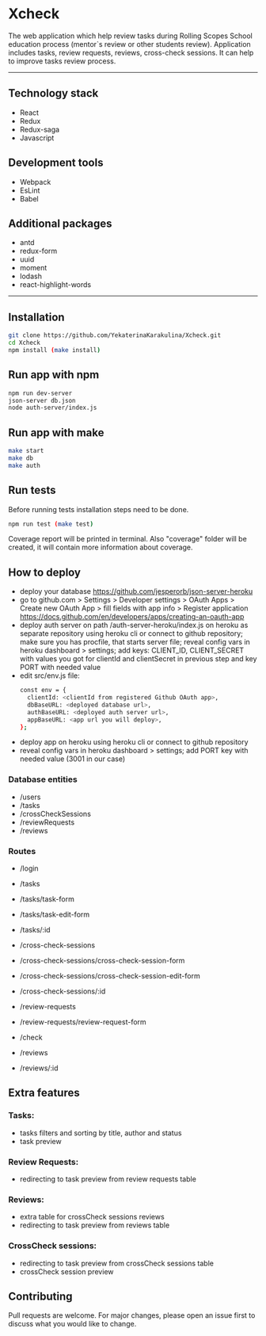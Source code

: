 # Xcheck
The web application which help review tasks during Rolling Scopes School education process (mentor`s review or other students review).
Application includes tasks, review requests, reviews, cross-check sessions.
It can help to improve tasks review process.

---

## Technology stack
 - React
 - Redux
 - Redux-saga
 - Javascript

## Development tools
 - Webpack
 - EsLint
 - Babel

## Additional packages
 - antd
 - redux-form
 - uuid
 - moment
 - lodash
 - react-highlight-words

---

## Installation
```bash
git clone https://github.com/YekaterinaKarakulina/Xcheck.git
cd Xcheck
npm install (make install)
```

## Run app with npm
```bash
npm run dev-server
json-server db.json
node auth-server/index.js 
```

## Run app with make
```bash
make start
make db
make auth
```
## Run tests
Before running tests installation steps need to be done.
```bash
npm run test (make test)
```
Coverage report will be printed in terminal. Also "coverage" folder will be created, it will contain more information about coverage. 

## How to deploy 
  - deploy your database https://github.com/jesperorb/json-server-heroku
  - go to github.com > Settings > Developer settings > OAuth Apps > Create new OAuth App > fill fields with app info > Register application https://docs.github.com/en/developers/apps/creating-an-oauth-app
  - deploy auth server on path /auth-server-heroku/index.js on heroku as separate repository using heroku cli or connect to github repository;
  make sure you has procfile, that starts server file;
  reveal config vars in heroku dashboard > settings; add keys: CLIENT_ID, CLIENT_SECRET with values you got for clientId and clientSecret in previous step and key PORT with needed value
  - edit src/env.js file:
    ```bash
    const env = {
      clientId: <clientId from registered Github OAuth app>,
      dbBaseURL: <deployed database url>,
      authBaseURL: <deployed auth server url>,
      appBaseURL: <app url you will deploy>,
    };
    ```
  - deploy app on heroku using heroku cli or connect to github repository
  - reveal config vars in heroku dashboard > settings; add PORT key with needed value (3001 in our case)

### Database entities
 - /users
 - /tasks
 - /crossCheckSessions
 - /reviewRequests
 - /reviews

 ### Routes
 - /login

 - /tasks
 - /tasks/task-form
 - /tasks/task-edit-form
 - /tasks/:id

 - /cross-check-sessions
 - /cross-check-sessions/cross-check-session-form
 - /cross-check-sessions/cross-check-session-edit-form
 - /cross-check-sessions/:id

 - /review-requests
 - /review-requests/review-request-form

 - /check

 - /reviews
 - /reviews/:id

## Extra features
 ### Tasks:
 - tasks filters and sorting by title, author and status
 - task preview

  ### Review Requests:
 - redirecting to task preview from review requests table

 ### Reviews:
 - extra table for crossCheck sessions reviews
 - redirecting to task preview from reviews table

 ### CrossCheck sessions:
 - redirecting to task preview from crossCheck sessions table
 - crossCheck session preview


## Contributing
Pull requests are welcome. For major changes, please open an issue first to discuss what you would like to change.
